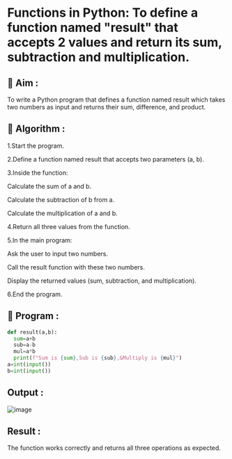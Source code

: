 # Functions in Python: To define a function named "result" that accepts 2 values and return its sum, subtraction and multiplication.

## 🎯 Aim :
To write a Python program that defines a function named result which takes two numbers as input and returns their sum, difference, and product.

## 🧠 Algorithm :
1.Start the program.

2.Define a function named result that accepts two parameters (a, b).

3.Inside the function:

Calculate the sum of a and b.

Calculate the subtraction of b from a.

Calculate the multiplication of a and b.

4.Return all three values from the function.

5.In the main program:

Ask the user to input two numbers.

Call the result function with these two numbers.

Display the returned values (sum, subtraction, and multiplication).

6.End the program.

## 🧾 Program :
```.py
def result(a,b):
  sum=a+b
  sub=a-b
  mul=a*b
  print(f"Sum is {sum},Sub is {sub},&Multiply is {mul}")
a=int(input())
b=int(input())
```

## Output :
![image](https://github.com/user-attachments/assets/35eaf13b-39f6-4514-b1d1-e868bfb02132)


## Result :
The function works correctly and returns all three operations as expected.
